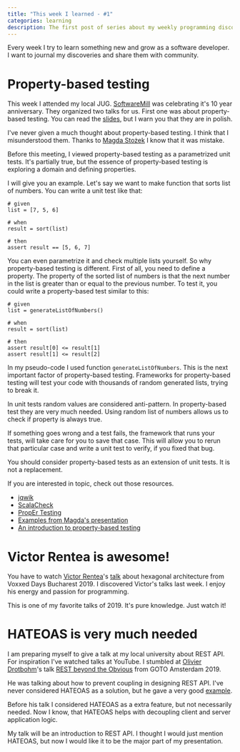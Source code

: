 ```yaml
---
title: "This week I learned - #1"
categories: learning
description: The first post of series about my weekly programming discoveries
---
```


Every week I try to learn something new and grow as a software developer.
I want to journal my discoveries and share them with community.

# Property-based testing

This week I attended my local JUG. [SoftwareMill](https://twitter.com/softwaremill) was celebrating it's 10 year anniversary. 
They organized two talks for us. First one was about property-based testing.
You can read the [slides](https://slides.com/magdastozek/property-based-testing#/), but I warn you that they are in polish.

I've never given a much thought about property-based testing. I think
that I misunderstood them. Thanks to [Magda Stożek](https://twitter.com/magdastozek) I know that it was mistake.

Before this meeting, I viewed property-based testing as a parametrized
unit tests. It's partially true, but the essence of property-based testing is exploring a domain and defining properties.

I will give you an example. Let's say we want to make function that sorts list of numbers. You can write a unit test like that:

```
# given
list = [7, 5, 6]

# when
result = sort(list)

# then
assert result == [5, 6, 7]
```

You can even parametrize it and check multiple lists yourself.
So why property-based testing is different. First of all, you need to define a property. 
The property of the sorted list of numbers is that the next number in the list is greater than or equal to the previous number. To test it, you could write a property-based test similar to this:

```
# given
list = generateListOfNumbers()

# when
result = sort(list)

# then
assert result[0] <= result[1]
assert result[1] <= result[2]
```

In my pseudo-code I used function `generateListOfNumbers`. This is the next important factor of property-based testing.
Frameworks for property-based testing will test your code with thousands of random generated lists, trying to break it.

In unit tests random values are considered anti-pattern. In property-based test they are very much needed. Using random list of numbers allows us to check if property is always true. 

If something goes wrong and a test fails, the framework that runs your tests, will take care for you to save that case.
This will allow you to rerun that particular case and write a unit test to verify, if you fixed that bug.

You should consider property-based tests as an extension of unit tests. It is not a replacement.

If you are interested in topic, check out those resources.
- [jqwik](https://jqwik.net/)
- [ScalaCheck](https://www.scalacheck.org/)
- [PropEr Testing](https://propertesting.com/toc.html)
- [Examples from Magda's presentation](https://github.com/magdzikk/property-based-testing)
- [An introduction to property-based testing](https://fsharpforfunandprofit.com/posts/property-based-testing)

# Victor Rentea is awesome!

You have to watch [Victor Rentea](https://twitter.com/VictorRentea)'s [talk](https://youtu.be/tMHO7_RLxgQ)
about hexagonal architecture from Voxxed Days Bucharest 2019.
I discovered Victor's talks last week. I enjoy his energy and passion
for programming. 

This is one of my favorite talks of 2019. It's pure knowledge.
Just watch it!

# HATEOAS is very much needed

I am preparing myself to give a talk at my local university about REST API.
For inspiration I've watched talks at YouTube. I stumbled 
at [Olivier Drotbohm](https://twitter.com/odrotbohm)'s
talk [REST beyond the Obvious](https://youtu.be/Z9E7sDhCn5U) from GOTO Amsterdam 2019.

He was talking about how to prevent coupling in designing REST API.
I've never considered HATEOAS as a solution, but he gave a very good [example](https://github.com/odrotbohm/spring-restbucks). 

Before his talk I considered HATEOAS as a extra feature, but not necessarily needed. Now I know, that HATEOAS helps with decoupling 
client and server application logic.

My talk will be an introduction to REST API. I thought I would just mention HATEOAS, but now I would like it to be the major part of my presentation.